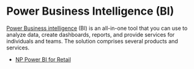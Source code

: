 # Power Business Intelligence (BI)

[Power Business intelligence](https://powerbi.microsoft.com/en-us/what-is-business-intelligence/) (BI) is an all-in-one tool that you can use to analyze data, create dashboards, reports, and provide services for individuals and teams. The solution comprises several products and services.

- [NP Power BI for Retail](./power_bi_retail/intro.md)